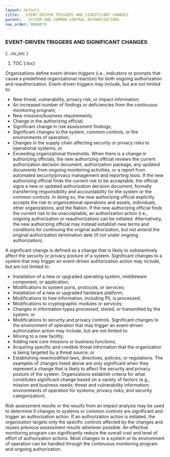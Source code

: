 ```yaml
---
layout: default
title: . EVENT-DRIVEN TRIGGERS AND SIGNIFICANT CHANGES
parent: . SYSTEM AND COMMON CONTROL AUTHORIZATIONS 
nav_order: 9000070
---
```


### EVENT-DRIVEN TRIGGERS AND SIGNIFICANT CHANGES
{: .no_toc }

1. TOC
{:toc}

Organizations define event-driven _triggers_ (i.e., indicators or prompts that cause a predefined organizational reaction) for both ongoing authorization and reauthorization. Event-driven triggers may include, but are not limited to:
* New threat, vulnerability, privacy risk, or impact information;
* An increased number of findings or deficiencies from the continuous monitoring program;
* New missions/business requirements;
* Change in the authorizing official;
* Significant change in risk assessment findings;
* Significant changes to the system, common controls, or the environments of operation;
* Changes in the supply chain affecting security or privacy risks to operational systems; or
* Exceeding organizational thresholds.
When there is a change in authorizing officials, the new authorizing official reviews the current authorization decision document, authorization package, any updated documents from ongoing monitoring activities, or a report from automated security/privacy management and reporting tools. If the new authorizing official finds the current risk to be acceptable, the official signs a new or updated authorization decision document, formally transferring responsibility and accountability for the system or the common controls. In doing so, the new authorizing official explicitly accepts the risk to organizational operations and assets, individuals, other organizations, and the Nation. If the new authorizing official finds the current risk to be unacceptable, an authorization action (i.e., ongoing authorization or reauthorization) can be initiated. Alternatively, the new authorizing official may instead establish new terms and conditions for continuing the original authorization, but not extend the original authorization termination date (if not under ongoing authorization).  

A significant change is defined as a change that is likely to substantively affect the security or privacy posture of a system. Significant changes to a system that may trigger an event-driven authorization action may include, but are not limited to:
* Installation of a new or upgraded operating system, middleware component, or application;
* Modifications to system ports, protocols, or services;
* Installation of a new or upgraded hardware platform;
* Modifications to how information, including PII, is processed;
* Modifications to cryptographic modules or services;
* Changes in information types processed, stored, or transmitted by the system; or
* Modifications to security and privacy controls.
Significant changes to the environment of operation that may trigger an event-driven authorization action may include, but are not limited to:
* Moving to a new facility;
* Adding new core missions or business functions;
* Acquiring specific and credible threat information that the organization is being targeted by a threat source; or
* Establishing new/modified laws, directives, policies, or regulations.
The examples of changes listed above are only significant when they represent a change that is likely to affect the security and privacy posture of the system. Organizations establish criteria for what constitutes significant change based on a variety of factors (e.g., mission and business needs; threat and vulnerability information; environments of operation for systems; privacy risks; and security categorization).  

Risk assessment results or the results from an impact analysis may be used to determine if changes to systems or common controls are significant and trigger an authorization action. If an authorization action is initiated, the organization targets only the specific controls affected by the changes and reuses previous assessment results wherever possible. An effective monitoring program can significantly reduce the overall cost and level of effort of authorization actions. Most changes to a system or its environment of operation can be handled through the continuous monitoring program and ongoing authorization.  



